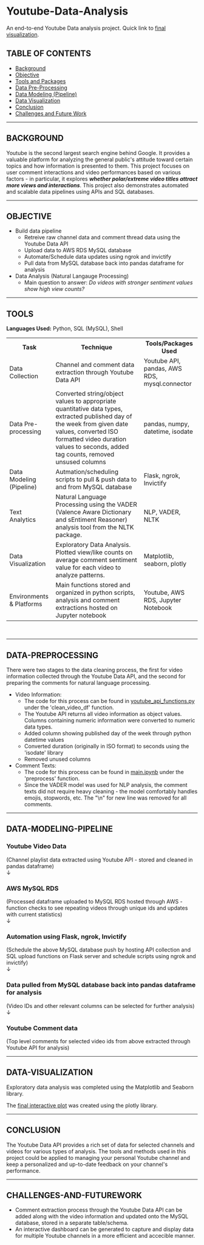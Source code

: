 # Youtube-Data-Analysis
 
An end-to-end Youtube Data analysis project. Quick link to [final visualization](https://cjunwon.github.io/Youtube-Data-Analysis/).

## TABLE OF CONTENTS

* [Background](#background)
* [Objective](#objective)
* [Tools and Packages](#tools)
* [Data Pre-Processing](#data-preprocessing)
* [Data Modeling (Pipeline)](#data-modeling-pipeline)
* [Data Visualization](#data-visualization)
* [Conclusion](#conclusion)
* [Challenges and Future Work](#challenges-and-futurework)

<hr>

## BACKGROUND 
Youtube is the second largest search engine behind Google. It provides a valuable platform for analyzing the general public's attitude toward certain topics and how information is presented to them. This project focuses on user comment interactions and video performances based on various factors - in particular, it explores ***whether polar/extreme video titles attract more views and interactions***. This project also demonstrates automated and scalable data pipelines using APIs and SQL databases.

<hr>

## OBJECTIVE 
* Build data pipeline
  * Retreive raw channel data and comment thread data using the Youtube Data API
  * Upload data to AWS RDS MySQL database
  * Automate/Schedule data updates using ngrok and invictify
  * Pull data from MySQL database back into pandas dataframe for analysis
* Data Analysis (Natural Langauge Processing)
  * Main question to answer: *Do videos with stronger sentiment values show high view counts?*

<hr> 

## TOOLS
**Languages Used:** Python, SQL (MySQL), Shell
<table style="width:100%">
  <tr>
    <th>Task</th>
    <th>Technique</th> 
    <th>Tools/Packages Used</th>
  </tr>
  <tr>
    <td>Data Collection</td>
    <td>Channel and comment data extraction through Youtube Data API</td> 
    <td>Youtube API, pandas, AWS RDS, mysql.connector</td>
  </tr>
  <tr>
    <td>Data Pre-processing</td>
    <td>Converted string/object values to appropriate quantitative data types, extracted published day of the week from given date values, converted ISO formatted video duration values to seconds, added tag counts, removed unsused columns</td> 
    <td>pandas, numpy, datetime, isodate</td>
  </tr>
  <tr>
    <td>Data Modeling (Pipeline)</td>
    <td>Autmation/scheduling scripts to pull & push data to and from MySQL database</td> 
    <td>Flask, ngrok, Invictify</td>
  </tr>
  <tr>
    <td>Text Analytics</td>
    <td>Natural Language Processing using the VADER (Valence Aware Dictionary and sEntiment Reasoner) analysis tool from the NLTK package.</td> 
    <td>NLP, VADER, NLTK</td>
  </tr>
  <tr>
    <td>Data Visualization</td>
    <td>Exploratory Data Analysis. Plotted view/like counts on average comment sentiment value for each video to analyze patterns.</td> 
    <td>Matplotlib, seaborn, plotly</td>
  </tr>
  <tr>
    <td>Environments & Platforms</td>
    <td>Main functions stored and organized in python scripts, analysis and comment extractions hosted on Jupyter notebook</td> 
    <td>Youtube, AWS RDS, Jupyter Notebook</td>
  </tr>
</table><br>

<hr>

## DATA-PREPROCESSING

There were two stages to the data cleaning process, the first for video information collected through the Youtube Data API, and the second for preparing the comments for natural language processing.
* Video Information:
  * The code for this process can be found in [youtube_api_functions.py](https://github.com/cjunwon/Youtube-Data-Analysis/blob/main/youtube_api_functions.py) under the 'clean_video_df' function.
  * The Youtube API returns all video information as object values. Columns containing numeric information were converted to numeric data types.
  * Added column showing published day of the week through python datetime values
  * Converted duration (originally in ISO format) to seconds using the 'isodate' library
  * Removed unused columns
* Comment Texts:
  * The code for this process can be found in [main.ipynb](https://github.com/cjunwon/Youtube-Data-Analysis/blob/main/main.ipynb) under the 'preprocess' function.
  * Since the VADER model was used for NLP analysis, the comment texts did not require heavy cleaning - the model comfortably handles emojis, stopwords, etc. The "\n" for new line was removed for all comments.

<hr>

## DATA-MODELING-PIPELINE

<h3>Youtube Video Data</h3>
(Channel playlist data extracted using Youtube API - stored and cleaned in pandas dataframe) <br>
↓
<h3>AWS MySQL RDS</h3>
(Processed dataframe uploaded to MySQL RDS hosted through AWS - function checks to see repeating videos through unique ids and updates with current statistics) <br>
↓
<h3>Automation using Flask, ngrok, Invictify</h3>
(Schedule the above MySQL database push by hosting API collection and SQL upload functions on Flask server and schedule scripts using ngrok and invictify) <br>
↓
<h3>Data pulled from MySQL database back into pandas dataframe for analysis</h3>
(Video IDs and other relevant columns can be selected for further analysis) <br>
↓
<h3>Youtube Comment data </h3>
(Top level comments for selected video ids from above extracted through Youtube API for analysis)

<hr>

## DATA-VISUALIZATION 

Exploratory data analysis was completed using the Matplotlib and Seaborn library.

The [final interactive plot](https://cjunwon.github.io/Youtube-Data-Analysis/) was created using the plotly library.

<hr>

## CONCLUSION 

The Youtube Data API provides a rich set of data for selected channels and videos for various types of analysis. The tools and methods used in this project could be applied to managing your personal Youtube channel and keep a personalized and up-to-date feedback on your channel's performance.

<hr>


## CHALLENGES-AND-FUTUREWORK 

* Comment extraction process through the Youtube Data API can be added along with the video information and updated onto the MySQL database, stored in a separate table/schema.
* An interactive dashboard can be generated to capture and display data for multiple Youtube channels in a more efficient and accecible manner.
